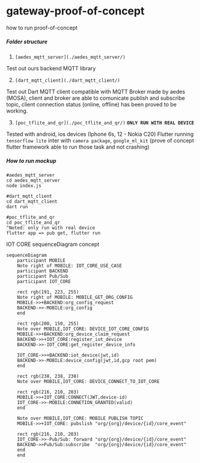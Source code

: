 # gateway-proof-of-concept


how to run proof-of-concept

##### Folder structure

1. ```[aedes_mqtt_server](./aedes_mqtt_server/)```

Test out ours backend MQTT library

2. ```[dart_mqtt_client](./dart_mqtt_client/)```

Test out Dart MQTT client compatible with MQTT Broker made by aedes (MOSA), client and broker are able to comunicate publish and subscribe topic, client connection status (online, offline) has been proved to be working.

3. ```[poc_tflite_and_qr](./poc_tflite_and_qr/)``` **```ONLY RUN WITH REAL DEVICE```**

Tested with android, ios devices (Iphone 6s, 12 - Nokia C20)
Flutter running ```tensorflow lite``` inter with ```camera package```, ```google_ml_kit``` (prove of concept flutter framework able to run those task and not crashing)


##### How to run mockup
```
#aedes_mqtt_server
cd aedes_mqtt_server
node index.js

#dart_mqtt_client
cd dart_mqtt_client
dart run

#poc_tflite_and_qr
cd poc_tflite_and_qr
^Noted: only run with real device
flutter app => pub get, flutter run
```

IOT CORE sequenceDiagram concept
```mermaid
sequenceDiagram
    participant MOBILE
    Note right of MOBILE: IOT_CORE_USE_CASE
    participant BACKEND
    participant Pub/Sub
    participant IOT_CORE

    rect rgb(191, 223, 255)
    Note right of MOBILE: MOBILE_GET_ORG_CONFIG
    MOBILE->>+BACKEND:org_config_request
    BACKEND->>-MOBILE:org_config
    end

    rect rgb(200, 150, 255)
    Note over MOBILE,IOT_CORE: DEVICE_IOT_CORE_CONFIG
    MOBILE->>+BACKEND:org_device_claim_request
    BACKEND->>+IOT_CORE:register_iot_device
    BACKEND->>-IOT_CORE:get_register_device_info
    
    IOT_CORE->>+BACKEND:iot_device(jwt,id)
    BACKEND->>-MOBILE:device_config(jwt,id,gcp root pem)
    end

    rect rgb(238, 238, 238)
    Note over MOBILE,IOT_CORE: DEVICE_CONNECT_TO_IOT_CORE
    
    rect rgb(216, 210, 203)
    MOBILE->>+IOT_CORE:CONNECT(JWT,device-id)
    IOT_CORE->>-MOBILE:CONNETION_GRANTED(valid)
    end
    
    Note over MOBILE,IOT_CORE: MOBILE PUBLISH TOPIC
    MOBILE->>+IOT_CORE: pubslish "org/{org}/device/{id}/core_event"

    rect rgb(216, 210, 203)
    IOT_CORE->>-Pub/Sub: forward "org/{org}/device/{id}/core_event"
    BACKEND->>Pub/Sub:subscribe  "org/{org}/device/{id}/core_event"
    end
    end
```
